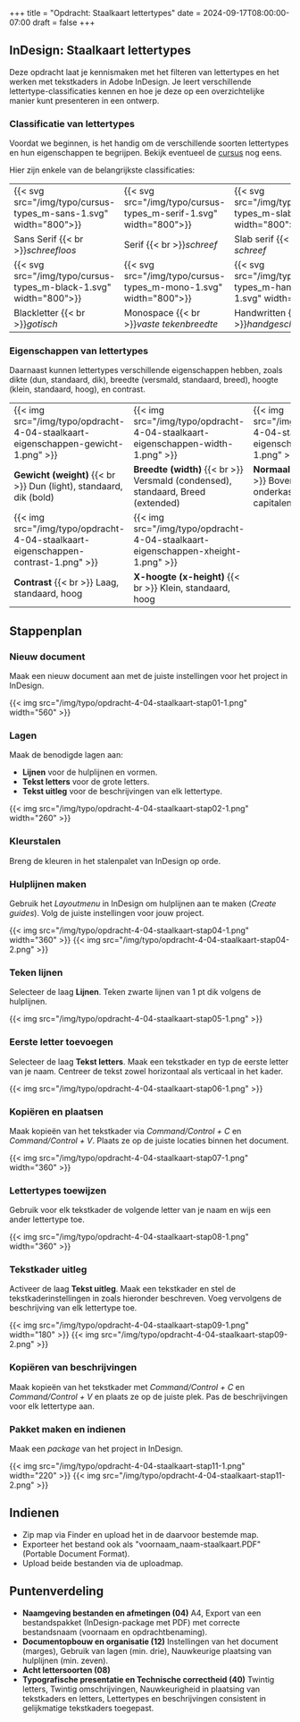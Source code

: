 +++
title = "Opdracht: Staalkaart lettertypes"
date = 2024-09-17T08:00:00-07:00
draft = false
+++

## InDesign: Staalkaart lettertypes

Deze opdracht laat je kennismaken met het filteren van lettertypes en het werken met tekstkaders in Adobe InDesign. Je leert verschillende lettertype-classificaties kennen en hoe je deze op een overzichtelijke manier kunt presenteren in een ontwerp.

### Classificatie van lettertypes

Voordat we beginnen, is het handig om de verschillende soorten lettertypes en hun eigenschappen te begrijpen. Bekijk eventueel de [cursus](../cursus-intro/) nog eens.

Hier zijn enkele van de belangrijkste classificaties:

|   |   |   |   |
|---|---|---|---|
|{{< svg src="/img/typo/cursus-types_m-sans-1.svg" width="800">}}|{{< svg src="/img/typo/cursus-types_m-serif-1.svg" width="800">}}|{{< svg src="/img/typo/cursus-types_m-slab-1.svg" width="800">}}|{{< svg src="/img/typo/cursus-types_m-script-1.svg" width="800">}}|
| Sans Serif {{< br >}}*schreefloos* | Serif {{< br >}}*schreef* | Slab serif {{< br >}}*blok schreef* | Script {{< br >}}*kalligrafisch* |
|{{< svg src="/img/typo/cursus-types_m-black-1.svg" width="800">}}|{{< svg src="/img/typo/cursus-types_m-mono-1.svg" width="800">}}|{{< svg src="/img/typo/cursus-types_m-handwritten-1.svg" width="800">}}|{{< svg src="/img/typo/cursus-types_m-display-1.svg" width="800">}}|
| Blackletter {{< br >}}*gotisch* | Monospace {{< br >}}*vaste tekenbreedte* | Handwritten {{< br >}}*handgeschreven* | Display {{< br >}}*decoratief* |

### Eigenschappen van lettertypes

Daarnaast kunnen lettertypes verschillende eigenschappen hebben, zoals dikte (dun, standaard, dik), breedte (versmald, standaard, breed), hoogte (klein, standaard, hoog), en contrast.

|   |   |   |
|---|---|---|
| {{< img src="/img/typo/opdracht-4-04-staalkaart-eigenschappen-gewicht-1.png" >}} |{{< img src="/img/typo/opdracht-4-04-staalkaart-eigenschappen-width-1.png" >}} | {{< img src="/img/typo/opdracht-4-04-staalkaart-eigenschappen-caps-1.png" >}} |
| **Gewicht (weight)** {{< br >}} Dun (light), standaard, dik (bold) | **Breedte (width)** {{< br >}} Versmald (condensed), standaard, Breed (extended) | **Normaal of caps** {{< br >}} Boven- en onderkasten, alleen capitalen | |
| {{< img src="/img/typo/opdracht-4-04-staalkaart-eigenschappen-contrast-1.png" >}} | {{< img src="/img/typo/opdracht-4-04-staalkaart-eigenschappen-xheight-1.png" >}} |
| **Contrast** {{< br >}} Laag, standaard, hoog | **X-hoogte (x-height)** {{< br >}} Klein, standaard, hoog |

## Stappenplan

### Nieuw document
Maak een nieuw document aan met de juiste instellingen voor het project in InDesign.

{{< img src="/img/typo/opdracht-4-04-staalkaart-stap01-1.png" width="560" >}}

### Lagen
Maak de benodigde lagen aan:
- **Lijnen** voor de hulplijnen en vormen.
- **Tekst letters** voor de grote letters.
- **Tekst uitleg** voor de beschrijvingen van elk lettertype.

{{< img src="/img/typo/opdracht-4-04-staalkaart-stap02-1.png" width="260" >}}

### Kleurstalen
Breng de kleuren in het stalenpalet van InDesign op orde.

### Hulplijnen maken
Gebruik het *Layoutmenu* in InDesign om hulplijnen aan te maken (*Create guides*). Volg de juiste instellingen voor jouw project.

{{< img src="/img/typo/opdracht-4-04-staalkaart-stap04-1.png" width="360" >}}
{{< img src="/img/typo/opdracht-4-04-staalkaart-stap04-2.png" >}}

### Teken lijnen
Selecteer de laag **Lijnen**. Teken zwarte lijnen van 1 pt dik volgens de hulplijnen.

{{< img src="/img/typo/opdracht-4-04-staalkaart-stap05-1.png" >}}

### Eerste letter toevoegen
Selecteer de laag **Tekst letters**. Maak een tekstkader en typ de eerste letter van je naam. Centreer de tekst zowel horizontaal als verticaal in het kader.

{{< img src="/img/typo/opdracht-4-04-staalkaart-stap06-1.png" >}}

### Kopiëren en plaatsen
Maak kopieën van het tekstkader via *Command/Control + C* en *Command/Control + V*. Plaats ze op de juiste locaties binnen het document.

{{< img src="/img/typo/opdracht-4-04-staalkaart-stap07-1.png" width="360" >}}

### Lettertypes toewijzen
Gebruik voor elk tekstkader de volgende letter van je naam en wijs een ander lettertype toe.

{{< img src="/img/typo/opdracht-4-04-staalkaart-stap08-1.png" width="360" >}}

### Tekstkader uitleg
Activeer de laag **Tekst uitleg**. Maak een tekstkader en stel de tekstkaderinstellingen in zoals hieronder beschreven. Voeg vervolgens de beschrijving van elk lettertype toe.

{{< img src="/img/typo/opdracht-4-04-staalkaart-stap09-1.png" width="180" >}}
{{< img src="/img/typo/opdracht-4-04-staalkaart-stap09-2.png" >}}

### Kopiëren van beschrijvingen
Maak kopieën van het tekstkader met *Command/Control + C* en *Command/Control + V* en plaats ze op de juiste plek. Pas de beschrijvingen voor elk lettertype aan.

### Pakket maken en indienen
Maak een *package* van het project in InDesign. 

{{< img src="/img/typo/opdracht-4-04-staalkaart-stap11-1.png" width="220" >}}
{{< img src="/img/typo/opdracht-4-04-staalkaart-stap11-2.png" >}}

## Indienen
- Zip map via Finder en upload het in de daarvoor bestemde map.
- Exporteer het bestand ook als "voornaam_naam-staalkaart.PDF" (Portable Document Format).
- Upload beide bestanden via de uploadmap.

## Puntenverdeling

- **Naamgeving bestanden en afmetingen (04)** A4, Export van een bestandspakket (InDesign-package met PDF) met correcte bestandsnaam (voornaam en opdrachtbenaming).
- **Documentopbouw en organisatie (12)** Instellingen van het document (marges), Gebruik van lagen (min. drie), Nauwkeurige plaatsing van hulplijnen (min. zeven).
- **Acht lettersoorten (08)**
- **Typografische presentatie en Technische correctheid (40)** Twintig letters, Twintig omschrijvingen, Nauwkeurigheid in plaatsing van tekstkaders en letters, Lettertypes en beschrijvingen consistent in gelijkmatige tekstkaders toegepast.